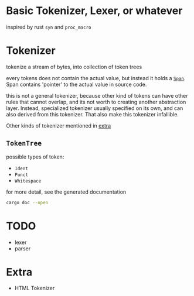 # Basic Tokenizer, Lexer, or whatever

inspired by rust `syn` and `proc_macro`

# Tokenizer

tokenize a stream of bytes, into collection of token trees

every tokens does not contain the actual value, but instead it holds a [`Span`](##Span).
Span contains 'pointer' to the actual value in source code.

this is not a general tokenizer, because other kind of tokens can have other rules that cannot overlap,
and its not worth to creating another abstraction layer. Instead, specialized tokenizer usually specified
on its own, and can also derived from this tokenizer. That also make this tokenizer infallible.

Other kinds of tokenizer mentioned in [extra](#Extra)

## `TokenTree`

possible types of token:

- `Ident`
- `Punct`
- `Whitespace`

for more detail, see the generated documentation

```bash
cargo doc --open
```

# TODO

- lexer
- parser

# Extra

- HTML Tokenizer

